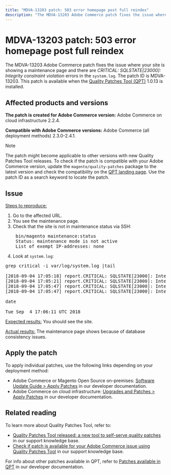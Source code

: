 ```yaml
---
title: "MDVA-13203 patch: 503 error homepage post full reindex"
description: "The MDVA-13203 Adobe Commerce patch fixes the issue where your site is showing a maintenance page and there are *CRITICAL: SQLSTATE\\[23000\\]: Integrity constraint violation* errors in the `system.log`. The patch ID is MDVA-13203. This patch is available when the [Quality Patches Tool (QPT)](https://experienceleague.adobe.com/docs/commerce-knowledge-base/kb/announcements/commerce-announcements/magento-quality-patches-released-new-tool-to-self-serve-quality-patches.html) 1.0.13 is installed."
---
```


# MDVA-13203 patch: 503 error homepage post full reindex

The MDVA-13203 Adobe Commerce patch fixes the issue where your site is showing a maintenance page and there are *CRITICAL: SQLSTATE\[23000\]: Integrity constraint violation* errors in the `system.log`. The patch ID is MDVA-13203. This patch is available when the [Quality Patches Tool (QPT)](https://experienceleague.adobe.com/docs/commerce-knowledge-base/kb/announcements/commerce-announcements/magento-quality-patches-released-new-tool-to-self-serve-quality-patches.html) 1.0.13 is installed.

## Affected products and versions

 **The patch is created for Adobe Commerce version:** Adobe Commerce on cloud infrastructure 2.2.4.

 **Compatible with Adobe Commerce versions:** Adobe Commerce (all deployment methods) 2.3.0-2.4.1.

>[!NOTE]
>
>The patch might become applicable to other versions with new Quality Patches Tool releases. To check if the patch is compatible with your Adobe Commerce version, update the `magento/quality-patches` package to the latest version and check the compatibility on the [QPT landing page](https://devdocs.magento.com/quality-patches/tool.html#patch-grid). Use the patch ID as a search keyword to locate the patch.

## Issue

 <u>Steps to reproduce:</u>

1. Go to the affected URL.
1. You see the maintenance page.
1. Check that the site is not in maintenance status via SSH:
    <pre> bin/magento maintenance:status
    Status: maintenance mode is not active
    List of exempt IP-addresses: none</pre>
1. Look at `system.log`:

<pre>grep critical -i var/log/system.log |tail

[2018-09-04 17:05:18] report.CRITICAL: SQLSTATE[23000]: Integrity constraint violation: 1062 Duplicate entry '4613' for key 'PRIMARY', query was: INSERT  INTO `search_tmp_5b8ebb4e994da5_88027289` (`entity_id`,`score`) VALUES (?, ?),... (?, ?), (?, ?) [] []
[2018-09-04 17:05:21] report.CRITICAL: SQLSTATE[23000]: Integrity constraint violation: 1062 Duplicate entry '4613' for key 'PRIMARY', query was: INSERT  INTO `search_tmp_5b8ebb51579943_52333638` (`entity_id`,`score`) VALUES (?, ?),...,(?, ?) [] []
[2018-09-04 17:05:47] report.CRITICAL: SQLSTATE[23000]: Integrity constraint violation: 1062 Duplicate entry '1350' for key 'PRIMARY', query was: INSERT  INTO `search_tmp_5b8ebb6b7028f4_68065024` (`entity_id`,`score`) VALUES (?, ?), (?, ?), (?, ?), (?, ?), (?, ?), (?, ?), (?, ?), (?, ?), (?, ?), (?, ?), (?, ?), (?, ?), (?, ?), (?, ?) [] []
[2018-09-04 17:05:47] report.CRITICAL: SQLSTATE[23000]: Integrity constraint violation: 1062 Duplicate entry '1350' for key 'PRIMARY', query was: INSERT  INTO `search_tmp_5b8ebb6b7885a9_23360993` (`entity_id`,`score`) VALUES (?, ?), (?, ?), (?, ?), (?, ?), (?, ?), (?, ?), (?, ?), (?, ?), (?, ?), (?, ?), (?, ?), (?, ?), (?, ?), (?, ?) [] []

date

Tue Sep  4 17:06:11 UTC 2018</pre>

 <u>Expected results:</u> You should see the site.

 <u>Actual results:</u> The maintenance page shows because of database consistency issues.

## Apply the patch

To apply individual patches, use the following links depending on your deployment method:

* Adobe Commerce or Magento Open Source on-premises: [Software Update Guide > Apply Patches](https://devdocs.magento.com/guides/v2.4/comp-mgr/patching/mqp.html) in our developer documentation.
* Adobe Commerce on cloud infrastructure: [Upgrades and Patches > Apply Patches](https://devdocs.magento.com/cloud/project/project-patch.html) in our developer documentation.

## Related reading

To learn more about Quality Patches Tool, refer to:

* [Quality Patches Tool released: a new tool to self-serve quality patches](https://experienceleague.adobe.com/docs/commerce-knowledge-base/kb/announcements/commerce-announcements/magento-quality-patches-released-new-tool-to-self-serve-quality-patches.html) in our support knowledge base.
* [Check if patch is available for your Adobe Commerce issue using Quality Patches Tool](https://support.magento.com/hc/en-us/articles/360047125252) in our support knowledge base.

For info about other patches available in QPT, refer to [Patches available in QPT](https://devdocs.magento.com/quality-patches/tool.html#patch-grid) in our developer documentation.